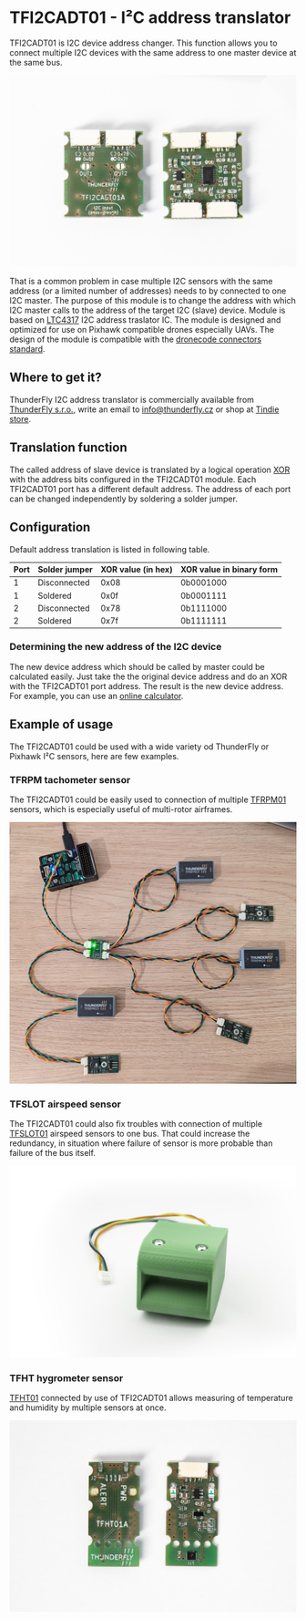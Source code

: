 # TFI2CADT01 - I²C address translator

TFI2CADT01 is I2C device address changer. This function allows you to connect multiple I2C devices with the same address to one master device at the same bus.

![TFI2CADT01A PCB design](/doc/img/TFI2CADT01A_booth_sides.jpg)

That is a common problem in case multiple I2C sensors with the same address (or a limited number of addresses) needs to by connected to one I2C master. The purpose of this module is to change the address with which I2C master calls to the address of the target I2C (slave) device.
Module is based on [LTC4317](https://www.analog.com/media/en/technical-documentation/data-sheets/4317fa.pdf) I2C address traslator IC.
The module is designed and optimized for use on Pixhawk compatible drones especially UAVs. The design of the module is compatible with the [dronecode connectors standard](https://github.com/pixhawk/Pixhawk-Standards/blob/master/DS-009%20Pixhawk%20Connector%20Standard.pdf).



## Where to get it?

ThunderFly I2C address translator is commercially available from [ThunderFly s.r.o.](https://www.thunderfly.cz/), write an email to info@thunderfly.cz or shop at [Tindie store](https://www.tindie.com/products/thunderfly/tfi2cadt01-i2c-address-translator/).


## Translation function

The called address of slave device is translated by a logical operation [XOR](https://en.wikipedia.org/wiki/Bitwise_operation#XOR) with the address bits configured in the TFI2CADT01 module. Each TFI2CADT01 port has a different default address. The address of each port can be changed independently by soldering a solder jumper.

## Configuration

Default address translation is listed in following table.

| Port | Solder jumper | XOR value (in hex) | XOR value in binary form |
|---|---|---|---|
| 1 | Disconnected | 0x08 | 0b0001000 |
| 1 | Soldered     | 0x0f | 0b0001111 |
| 2 | Disconnected | 0x78 | 0b1111000 |
| 2 | Soldered     | 0x7f | 0b1111111 |

### Determining the new address of the I2C device

The new device address which should be called by master could be calculated easily. Just take the the original device address and do an XOR with the TFI2CADT01 port address.  The result is the new device address. For example, you can use an [online calculator](https://xor.pw/).

## Example of usage

The TFI2CADT01 could be used with a wide variety od ThunderFly or Pixhawk I²C sensors, here are few examples.

### TFRPM tachometer sensor

The TFI2CADT01 could be easily used to connection of multiple [TFRPM01](https://github.com/ThunderFly-aerospace/TFRPM01) sensors, which is especially useful of multi-rotor airframes.

![TFI2CADT01A using multiple TFRPM01 sensors](/doc/img/TFI2CADT01_multi_TFRPM01.jpg)

### TFSLOT airspeed sensor

The TFI2CADT01 could also fix troubles with connection of multiple [TFSLOT01](https://github.com/ThunderFly-aerospace/TFSLOT01) airspeed sensors to one bus. That could increase the redundancy, in situation where failure of sensor is more probable than failure of the bus itself.

![TFSLOT  airspeed sensor](https://raw.githubusercontent.com/ThunderFly-aerospace/TFSLOT01/TFSLOT01A/doc/img/TFSLOT_1_small.jpg)


### TFHT hygrometer sensor

[TFHT01](https://github.com/ThunderFly-aerospace/TFHT01) connected by use of TFI2CADT01 allows measuring of temperature and humidity by multiple sensors at once.

![TFHT01](https://raw.githubusercontent.com/ThunderFly-aerospace/TFHT01/TFHT01B/doc/img/TFHT01A2.jpg)
